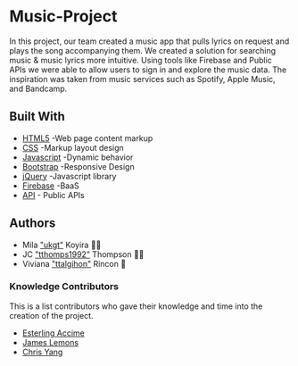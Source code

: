 # Music-Project
In this project, our team created a music app that pulls lyrics on request and plays the song accompanying them.  We created a solution for searching music & music lyrics more intuitive. Using tools like Firebase and Public APIs we were able to allow users to sign in and explore the music data. The inspiration was taken from music services such as Spotify, Apple Music, and Bandcamp.

## Built With
* [HTML5](https://www.w3schools.com/html/default.asp) -Web page content markup
* [CSS](https://www.w3schools.com/css/default.asp) -Markup layout design
* [Javascript](https://www.w3schools.com/js/default.asp) -Dynamic behavior
* [Bootstrap](https://getbootstrap.com/) -Responsive Design
* [jQuery](https://jquery.com/) -Javascript library
* [Firebase](https://firebase.google.com/) -BaaS
* [API]() - Public APIs

## Authors
* Mila ["ukgt"](https://github.com/ukgt) Koyira :woman_technologist:
* JC ["tthomps1992"](https://github.com/tthomps1992) Thompson :man_technologist:
* Viviana ["ttalgihon"](https://github.com/ttalgihon) Rincon :floppy_disk:

### Knowledge Contributors
This is a list contributors who gave their knowledge and time into the creation of the project.
* [Esterling Accime](https://www.linkedin.com/in/esterling-accime-324a4181/)
* [James Lemons](https://www.linkedin.com/in/james-lemons-pushforward/)
* [Chris Yang](https://www.linkedin.com/in/chrisyang907/)
